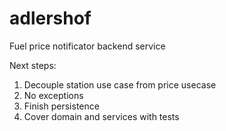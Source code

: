 # adlershof
Fuel price notificator backend service

Next steps:
1. Decouple station use case from price usecase
2. No exceptions
3. Finish persistence
4. Cover domain and services with tests